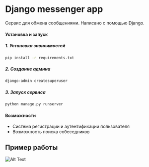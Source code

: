 # Django messenger app

Сервис для обмена сообщениями. Написано с помощью Django.

#### Установка и запуск

##### 1. Установка зависимостей

```bash
pip install -r requirements.txt
```

##### 2. Создание админа

```bash
django-admin createsuperuser
```

##### 3. Запуск сервиса

```bash
python manage.py runserver
```

#### Возможности

* Система регистрации и аутентификации пользователя
* Возможность поиска собеседников

## Пример работы

![Alt Text](https://s2.gifyu.com/images/messenger.gif)